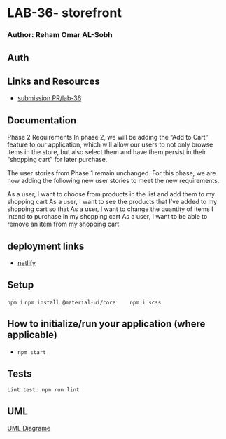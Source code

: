 # LAB-36- storefront
### Author: Reham Omar AL-Sobh
## Auth

 ## Links and Resources

 - [submission PR/lab-36](https://github.com/Reham-401-advanced-javascript/storefront/pull/2)

## Documentation
Phase 2 Requirements
In phase 2, we will be adding the “Add to Cart” feature to our application, which will allow our users to not only browse items in the store, but also select them and have them persist in their “shopping cart” for later purchase.

The user stories from Phase 1 remain unchanged. For this phase, we are now adding the following new user stories to meet the new requirements.

As a user, I want to choose from products in the list and add them to my shopping cart
As a user, I want to see the products that I’ve added to my shopping cart so that
As a user, I want to change the quantity of items I intend to purchase in my shopping cart
As a user, I want to be able to remove an item from my shopping cart

## deployment links
 - [netlify](https://hopeful-wozniak-3cc1ee.netlify.app/)


## Setup
 `npm i`
 `npm install @material-ui/core    `
 `npm i scss`

## How to initialize/run your application (where applicable)
   * `npm start`

## Tests
 `Lint test: npm run lint`
## UML

[UML Diagrame ](assest/)
